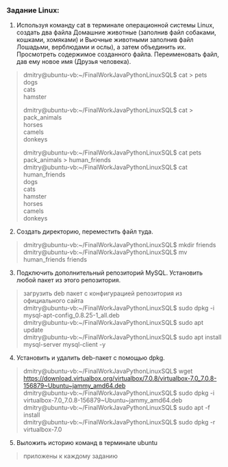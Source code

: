 ### Задание Linux:

1) Используя команду cat в терминале операционной системы Linux, создать
два файла Домашние животные (заполнив файл собаками, кошками,
хомяками) и Вьючные животными заполнив файл Лошадьми, верблюдами и
ослы), а затем объединить их. Просмотреть содержимое созданного файла.
Переименовать файл, дав ему новое имя (Друзья человека).

> dmitry@ubuntu-vb:~/FinalWorkJavaPythonLinuxSQL$ cat > pets  
> dogs  
> cats  
> hamster
> 
> dmitry@ubuntu-vb:~/FinalWorkJavaPythonLinuxSQL$ cat > pack_animals  
> horses  
> camels  
> donkeys  
> 
> dmitry@ubuntu-vb:~/FinalWorkJavaPythonLinuxSQL$ cat pets pack_animals > human_friends  
> dmitry@ubuntu-vb:~/FinalWorkJavaPythonLinuxSQL$ cat human_friends  
> dogs  
> cats  
> hamster  
> horses  
> camels  
> donkeys  

2) Создать директорию, переместить файл туда.

> dmitry@ubuntu-vb:~/FinalWorkJavaPythonLinuxSQL$ mkdir friends  
> dmitry@ubuntu-vb:~/FinalWorkJavaPythonLinuxSQL$ mv human_friends friends

3) Подключить дополнительный репозиторий MySQL. Установить любой пакет
из этого репозитория.

> загрузить deb пакет с конфигурацией репозитория из официального сайта  
> dmitry@ubuntu-vb:~/FinalWorkJavaPythonLinuxSQL$ sudo dpkg -i mysql-apt-config_0.8.25-1_all.deb   
> dmitry@ubuntu-vb:~/FinalWorkJavaPythonLinuxSQL$ sudo apt update  
> dmitry@ubuntu-vb:~/FinalWorkJavaPythonLinuxSQL$ sudo apt install mysql-server mysql-client -y

4) Установить и удалить deb-пакет с помощью dpkg.

> dmitry@ubuntu-vb:~/FinalWorkJavaPythonLinuxSQL$ wget https://download.virtualbox.org/virtualbox/7.0.8/virtualbox-7.0_7.0.8-156879~Ubuntu~jammy_amd64.deb  
> dmitry@ubuntu-vb:~/FinalWorkJavaPythonLinuxSQL$ sudo dpkg -i virtualbox-7.0_7.0.8-156879~Ubuntu~jammy_amd64.deb     
> dmitry@ubuntu-vb:~/FinalWorkJavaPythonLinuxSQL$ sudo apt -f install  
> dmitry@ubuntu-vb:~/FinalWorkJavaPythonLinuxSQL$ sudo dpkg -r virtualbox-7.0

5) Выложить историю команд в терминале ubuntu

> приложены к каждому заданию